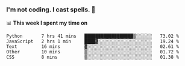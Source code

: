 ### I'm not coding. I cast spells. 🎩

📊 **This week I spent my time on**
<!--START_SECTION:waka-->
```text
Python       7 hrs 41 mins   ██████████████████▒░░░░░░   73.02 % 
JavaScript   2 hrs 1 min     ████▓░░░░░░░░░░░░░░░░░░░░   19.24 % 
Text         16 mins         ▓░░░░░░░░░░░░░░░░░░░░░░░░   02.61 % 
Other        10 mins         ▒░░░░░░░░░░░░░░░░░░░░░░░░   01.72 % 
CSS          8 mins          ▒░░░░░░░░░░░░░░░░░░░░░░░░   01.38 % 
```
<!--END_SECTION:waka-->
